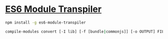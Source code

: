 # [ES6 Module Transpiler](http://esnext.github.io/es6-module-transpiler/)

```sh
npm install -g es6-module-transpiler

compile-modules convert [-I lib] [-f [bundle|commonjs]] [-o OUTPUT] FILE [FILE…]
```

